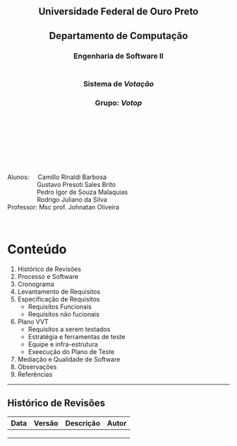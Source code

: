 
<div align='center'>

## Universidade Federal de Ouro Preto
## Departamento de Computação
### **Engenharia de Software II**</br></br>
### Sistema de *Votação*
### Grupo: *Votop*
</div>
</br></br></br></br></br></br></br>

Alunos:&nbsp;&nbsp;&nbsp;&nbsp;&nbsp;Camillo Rinaldi Barbosa </br>
&nbsp;&nbsp;&nbsp;&nbsp;&nbsp;&nbsp;&nbsp;&nbsp;&nbsp;&nbsp;&nbsp;&nbsp;&nbsp;&nbsp;&nbsp;&nbsp;&nbsp;Gustavo Presoti Sales Brito</br>
&nbsp;&nbsp;&nbsp;&nbsp;&nbsp;&nbsp;&nbsp;&nbsp;&nbsp;&nbsp;&nbsp;&nbsp;&nbsp;&nbsp;&nbsp;&nbsp;&nbsp;Pedro Igor de Souza Malaquias</br>
&nbsp;&nbsp;&nbsp;&nbsp;&nbsp;&nbsp;&nbsp;&nbsp;&nbsp;&nbsp;&nbsp;&nbsp;&nbsp;&nbsp;&nbsp;&nbsp;&nbsp;Rodrigo Juliano da Silva</br>
Professor:&nbsp;Msc prof. Johnatan Oliveira </br>

</div>
</br>

# Conteúdo

1. Histórico de Revisões
2. Processo e Software
3. Cronograma
4. Levantamento de Requisitos
5. Especificação de Requisitos
    * Requisitos Funcionais
    * Requisitos não fucionais
6. Plano VVT
    * Requisitos a serem testados
    * Estratégia e ferramentas de teste
    * Equipe e infra-estrutura
    * Exeecução do Plano de Teste 
7. Mediação e Qualidade de Software
8. Observações
9. Referências

------------------------

## Histórico de Revisões

| Data | Versão | Descrição | Autor |
| ---- | -------|---------- | ----- |
|      |        |           |       |
|      |        |           |       |
|      |        |           |       |